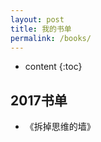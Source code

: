 ```yaml
---
layout: post
title: 我的书单
permalink: /books/
---
```


* content
{:toc}


2017书单
-----------------------------------------------------------------

+ 《拆掉思维的墙》
